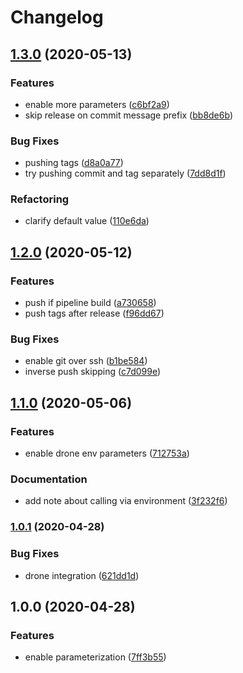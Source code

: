 # Changelog
## [1.3.0](https://github.com/slinstaedt/drone-semantic-release/compare/v1.2.0...v1.3.0) (2020-05-13)


### Features

* enable more parameters ([c6bf2a9](https://github.com/slinstaedt/drone-semantic-release/commit/c6bf2a91bcec2b6af941ab68fc07118e3a3add87))
* skip release on commit message prefix ([bb8de6b](https://github.com/slinstaedt/drone-semantic-release/commit/bb8de6bc8a395c8925c6ebf1de8df33995d010d9))


### Bug Fixes

* pushing tags ([d8a0a77](https://github.com/slinstaedt/drone-semantic-release/commit/d8a0a775eca815fcb6cecce058bb30d0de27b5e9))
* try pushing commit and tag separately ([7dd8d1f](https://github.com/slinstaedt/drone-semantic-release/commit/7dd8d1f1147542d764cf8c3d89e89f34beed8864))


### Refactoring

* clarify default value ([110e6da](https://github.com/slinstaedt/drone-semantic-release/commit/110e6da62cbc5ef40aec1a4d0b4243f9a47bf494))

## [1.2.0](https://github.com/slinstaedt/drone-semantic-release/compare/v1.1.0...v1.2.0) (2020-05-12)


### Features

* push if pipeline build ([a730658](https://github.com/slinstaedt/drone-semantic-release/commit/a73065883e3beadf4f2f3d9ca34fd0487456f585))
* push tags after release ([f96dd67](https://github.com/slinstaedt/drone-semantic-release/commit/f96dd67034c933b577165bec2f1cb1a9afce1c66))


### Bug Fixes

* enable git over ssh ([b1be584](https://github.com/slinstaedt/drone-semantic-release/commit/b1be58463a2da66fd3415cf7e86c69cf047b2f0b))
* inverse push skipping ([c7d099e](https://github.com/slinstaedt/drone-semantic-release/commit/c7d099e5b8bd534d5a45fe09d2a75cf683fad881))

## [1.1.0](https://github.com/slinstaedt/drone-semantic-release/compare/v1.0.1...v1.1.0) (2020-05-06)


### Features

* enable drone env parameters ([712753a](https://github.com/slinstaedt/drone-semantic-release/commit/712753a76b596ab3757768f44a0abab1d67a6de3))


### Documentation

* add note about calling via environment ([3f232f6](https://github.com/slinstaedt/drone-semantic-release/commit/3f232f664d0be768515e97340cbe61a09a306575))

### [1.0.1](https://github.com/slinstaedt/drone-semantic-release/compare/v1.0.0...v1.0.1) (2020-04-28)


### Bug Fixes

* drone integration ([621dd1d](https://github.com/slinstaedt/drone-semantic-release/commit/621dd1d0cc85612afff432f387ba625f0ce12ab3))

## 1.0.0 (2020-04-28)


### Features

* enable parameterization ([7ff3b55](https://github.com/slinstaedt/drone-semantic-release/commit/7ff3b55b5d12d0fd8c81d458105230ede3701142))
